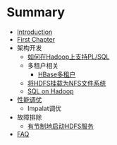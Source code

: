 # Summary

* [Introduction](README.md)
* [First Chapter](chapter1.md)
* 架构开发
   * [如何在Hadoop上支持PL/SQL](plhql.md)
   * 多租户相关
       * [HBase多租户](hbase_mt.md)
   * [将HDFS挂载为NFS文件系统](mount_hdfs_as_nfs.md)
   * [SQL on Hadoop](sql_on_hadoop.md)
* [性能调优](perf_tune.md)
   * Impalat调优
* 故障排除
   * [有节制地启动HDFS服务](throttle_hdfs_service_start.md)
* [FAQ](faq.md)

